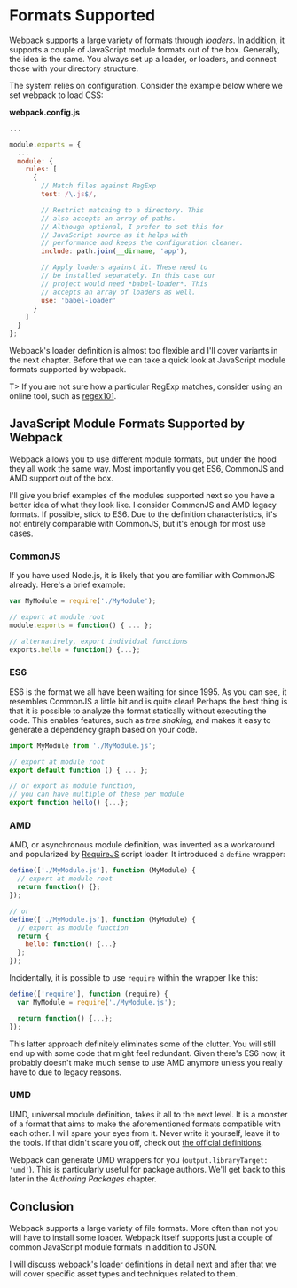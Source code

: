 # Formats Supported

Webpack supports a large variety of formats through *loaders*. In addition, it supports a couple of JavaScript module formats out of the box. Generally, the idea is the same. You always set up a loader, or loaders, and connect those with your directory structure.

The system relies on configuration. Consider the example below where we set webpack to load CSS:

**webpack.config.js**

```javascript
...

module.exports = {
  ...
  module: {
    rules: [
      {
        // Match files against RegExp
        test: /\.js$/,

        // Restrict matching to a directory. This
        // also accepts an array of paths.
        // Although optional, I prefer to set this for
        // JavaScript source as it helps with
        // performance and keeps the configuration cleaner.
        include: path.join(__dirname, 'app'),

        // Apply loaders against it. These need to
        // be installed separately. In this case our
        // project would need *babel-loader*. This
        // accepts an array of loaders as well.
        use: 'babel-loader'
      }
    ]
  }
};
```

Webpack's loader definition is almost too flexible and I'll cover variants in the next chapter. Before that we can take a quick look at JavaScript module formats supported by webpack.

T> If you are not sure how a particular RegExp matches, consider using an online tool, such as [regex101](https://regex101.com/).

## JavaScript Module Formats Supported by Webpack

Webpack allows you to use different module formats, but under the hood they all work the same way. Most importantly you get ES6, CommonJS and AMD support out of the box.

I'll give you brief examples of the modules supported next so you have a better idea of what they look like. I consider CommonJS and AMD legacy formats. If possible, stick to ES6. Due to the definition characteristics, it's not entirely comparable with CommonJS, but it's enough for most use cases.

### CommonJS

If you have used Node.js, it is likely that you are familiar with CommonJS already. Here's a brief example:

```javascript
var MyModule = require('./MyModule');

// export at module root
module.exports = function() { ... };

// alternatively, export individual functions
exports.hello = function() {...};
```

### ES6

ES6 is the format we all have been waiting for since 1995. As you can see, it resembles CommonJS a little bit and is quite clear! Perhaps the best thing is that it is possible to analyze the format statically without executing the code. This enables features, such as *tree shaking*, and makes it easy to generate a dependency graph based on your code.

```javascript
import MyModule from './MyModule.js';

// export at module root
export default function () { ... };

// or export as module function,
// you can have multiple of these per module
export function hello() {...};
```

### AMD

AMD, or asynchronous module definition, was invented as a workaround and popularized by [RequireJS](http://requirejs.org/) script loader. It introduced a `define` wrapper:

```javascript
define(['./MyModule.js'], function (MyModule) {
  // export at module root
  return function() {};
});

// or
define(['./MyModule.js'], function (MyModule) {
  // export as module function
  return {
    hello: function() {...}
  };
});
```

Incidentally, it is possible to use `require` within the wrapper like this:

```javascript
define(['require'], function (require) {
  var MyModule = require('./MyModule.js');

  return function() {...};
});
```

This latter approach definitely eliminates some of the clutter. You will still end up with some code that might feel redundant. Given there's ES6 now, it probably doesn't make much sense to use AMD anymore unless you really have to due to legacy reasons.

### UMD

UMD, universal module definition, takes it all to the next level. It is a monster of a format that aims to make the aforementioned formats compatible with each other. I will spare your eyes from it. Never write it yourself, leave it to the tools. If that didn't scare you off, check out [the official definitions](https://github.com/umdjs/umd).

Webpack can generate UMD wrappers for you (`output.libraryTarget: 'umd'`). This is particularly useful for package authors. We'll get back to this later in the *Authoring Packages* chapter.

## Conclusion

Webpack supports a large variety of file formats. More often than not you will have to install some loader. Webpack itself supports just a couple of common JavaScript module formats in addition to JSON.

I will discuss webpack's loader definitions in detail next and after that we will cover specific asset types and techniques related to them.
